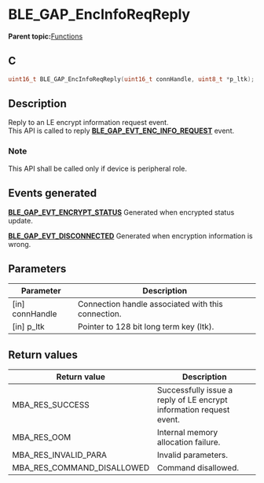 # BLE\_GAP\_EncInfoReqReply

**Parent topic:**[Functions](GUID-D235316A-5434-4ADA-AEF5-10D073D0126B.md)

## C

```c
uint16_t BLE_GAP_EncInfoReqReply(uint16_t connHandle, uint8_t *p_ltk);
```

## Description

Reply to an LE encrypt information request event.<br />This API is called to reply **[BLE\_GAP\_EVT\_ENC\_INFO\_REQUEST](GUID-085D2B3E-E5DB-4072-8916-29201399538E.md)** event.

### Note

This API shall be called only if device is peripheral role.

## Events generated

**[BLE\_GAP\_EVT\_ENCRYPT\_STATUS](GUID-085D2B3E-E5DB-4072-8916-29201399538E.md)** Generated when encrypted status update.

**[BLE\_GAP\_EVT\_DISCONNECTED](GUID-085D2B3E-E5DB-4072-8916-29201399538E.md)** Generated when encryption information is wrong.

## Parameters

|Parameter|Description|
|---------|-----------|
|\[in\] connHandle|Connection handle associated with this connection.|
|\[in\] p\_ltk|Pointer to 128 bit long term key \(ltk\).|

## Return values

|Return value|Description|
|------------|-----------|
|MBA\_RES\_SUCCESS|Successfully issue a reply of LE encrypt information request event.|
|MBA\_RES\_OOM|Internal memory allocation failure.|
|MBA\_RES\_INVALID\_PARA|Invalid parameters.|
|MBA\_RES\_COMMAND\_DISALLOWED|Command disallowed.|

